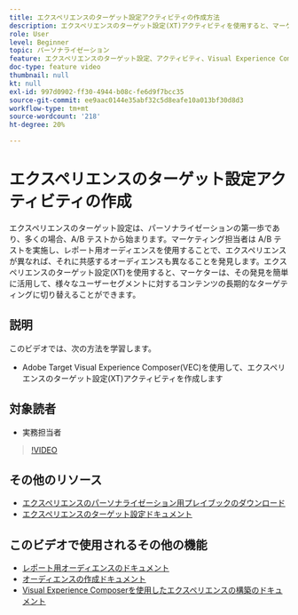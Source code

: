 ```yaml
---
title: エクスペリエンスのターゲット設定アクティビティの作成方法
description: エクスペリエンスのターゲット設定(XT)アクティビティを使用すると、マーケターは、特定のオーディエンスに対して特定のコンテンツをターゲット設定できます。 XTアクティビティの利点と、その作成および使用方法について説明します。
role: User
level: Beginner
topic: パーソナライゼーション
feature: エクスペリエンスのターゲット設定、アクティビティ、Visual Experience Composer(VEC)
doc-type: feature video
thumbnail: null
kt: null
exl-id: 997d0902-ff30-4944-b08c-fe6d9f7bcc35
source-git-commit: ee9aac0144e35abf32c5d8eafe10a013bf30d8d3
workflow-type: tm+mt
source-wordcount: '218'
ht-degree: 20%

---
```


# エクスペリエンスのターゲット設定アクティビティの作成

エクスペリエンスのターゲット設定は、パーソナライゼーションの第一歩であり、多くの場合、A/B テストから始まります。マーケティング担当者は A/B テストを実施し、レポート用オーディエンスを使用することで、エクスペリエンスが異なれば、それに共感するオーディエンスも異なることを発見します。エクスペリエンスのターゲット設定(XT)を使用すると、マーケターは、その発見を簡単に活用して、様々なユーザーセグメントに対するコンテンツの長期的なターゲティングに切り替えることができます。

## 説明

このビデオでは、次の方法を学習します。

* Adobe Target Visual Experience Composer(VEC)を使用して、エクスペリエンスのターゲット設定(XT)アクティビティを作成します

## 対象読者

* 実務担当者

>[!VIDEO](https://video.tv.adobe.com/v/22418?quality=12)

## その他のリソース

* [エクスペリエンスのパーソナライゼーション用プレイブックのダウンロード](https://guided.adobe.com/?promoid=K42KVXHD&amp;mv=other&amp;search=personalization+playbook#recommended/solutions/target)
* [エクスペリエンスのターゲット設定ドキュメント](https://docs.adobe.com/content/help/en/target/using/activities/experience-targeting/experience-target.html)

## このビデオで使用されるその他の機能

* [レポート用オーディエンスのドキュメント](https://docs.adobe.com/help/en/target/using/audiences/managing-audience-filters.html)
* [オーディエンスの作成ドキュメント](https://docs.adobe.com/content/help/en/target/using/audiences/create-audiences/create-audience.html)
* [Visual Experience Composerを使用したエクスペリエンスの構築のドキュメント](https://docs.adobe.com/content/help/en/target/using/experiences/experiences.html)
